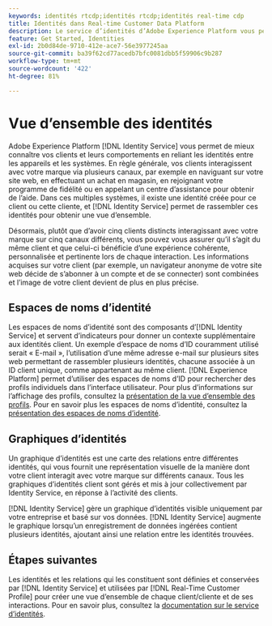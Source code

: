 ```yaml
---
keywords: identités rtcdp;identités rtcdp;identités real-time cdp
title: Identités dans Real-time Customer Data Platform
description: Le service d’identités d’Adobe Experience Platform vous permet de mieux connaître vos clients et leurs comportements en rapprochant des identités entre appareils et systèmes.
feature: Get Started, Identities
exl-id: 2b0d84de-9710-412e-ace7-56e3977245aa
source-git-commit: ba39f62cd77acedb7bfc0081dbb5f59906c9b287
workflow-type: tm+mt
source-wordcount: '422'
ht-degree: 81%

---
```


# Vue d’ensemble des identités

Adobe Experience Platform [!DNL Identity Service] vous permet de mieux connaître vos clients et leurs comportements en reliant les identités entre les appareils et les systèmes. En règle générale, vos clients interagissent avec votre marque via plusieurs canaux, par exemple en naviguant sur votre site web, en effectuant un achat en magasin, en rejoignant votre programme de fidélité ou en appelant un centre d’assistance pour obtenir de l’aide. Dans ces multiples systèmes, il existe une identité créée pour ce client ou cette cliente, et [!DNL Identity Service] permet de rassembler ces identités pour obtenir une vue d’ensemble.

Désormais, plutôt que d’avoir cinq clients distincts interagissant avec votre marque sur cinq canaux différents, vous pouvez vous assurer qu’il s’agit du même client et que celui-ci bénéficie d’une expérience cohérente, personnalisée et pertinente lors de chaque interaction. Les informations acquises sur votre client (par exemple, un navigateur anonyme de votre site web décide de s’abonner à un compte et de se connecter) sont combinées et l’image de votre client devient de plus en plus précise.

## Espaces de noms d’identité

Les espaces de noms d’identité sont des composants d’[!DNL Identity Service] et servent d’indicateurs pour donner un contexte supplémentaire aux identités client. Un exemple d’espace de noms d’ID couramment utilisé serait « E-mail », l’utilisation d’une même adresse e-mail sur plusieurs sites web permettant de rassembler plusieurs identités, chacune associée à un ID client unique, comme appartenant au même client. [!DNL Experience Platform] permet d’utiliser des espaces de noms d’ID pour rechercher des profils individuels dans l’interface utilisateur. Pour plus d’informations sur l’affichage des profils, consultez la [présentation de la vue d’ensemble des profils](profile-browse.md). Pour en savoir plus les espaces de noms d’identité, consultez la [présentation des espaces de noms d’identité](../../identity-service/features/namespaces.md).

## Graphiques d’identités

Un graphique d’identités est une carte des relations entre différentes identités, qui vous fournit une représentation visuelle de la manière dont votre client interagit avec votre marque sur différents canaux. Tous les graphiques d’identités client sont gérés et mis à jour collectivement par Identity Service, en réponse à l’activité des clients.

[!DNL Identity Service] gère un graphique d’identités visible uniquement par votre entreprise et basé sur vos données. [!DNL Identity Service] augmente le graphique lorsqu’un enregistrement de données ingérées contient plusieurs identités, ajoutant ainsi une relation entre les identités trouvées.

## Étapes suivantes

Les identités et les relations qui les constituent sont définies et conservées par [!DNL Identity Service] et utilisées par [!DNL Real-Time Customer Profile] pour créer une vue d’ensemble de chaque client/cliente et de ses interactions. Pour en savoir plus, consultez la [documentation sur le service d’identités](../../identity-service/home.md).

